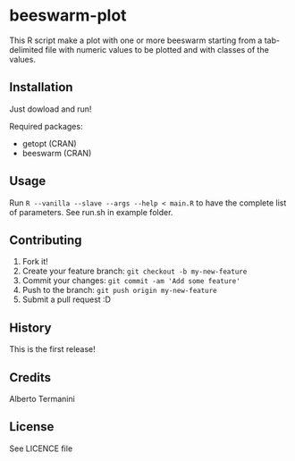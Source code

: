 # beeswarm-plot

This R script make a plot with one or more beeswarm starting from a tab-delimited file with numeric values to be plotted and with classes of the values.

## Installation

Just dowload and run! 

Required packages:
- getopt (CRAN)
- beeswarm (CRAN)


## Usage

Run `R --vanilla --slave --args --help < main.R` to have the complete list of parameters.
See run.sh in example folder.

## Contributing

1. Fork it!
2. Create your feature branch: `git checkout -b my-new-feature`
3. Commit your changes: `git commit -am 'Add some feature'`
4. Push to the branch: `git push origin my-new-feature`
5. Submit a pull request :D

## History

This is the first release!

## Credits

Alberto Termanini

## License

See LICENCE file
